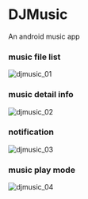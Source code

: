 # DJMusic
An android music app

### music file list
![djmusic_01](https://raw.githubusercontent.com/djstava/Notebook/master/android/djmusic/djmusic_01.png)

### music detail info
![djmusic_02](https://raw.githubusercontent.com/djstava/Notebook/master/android/djmusic/djmusic_02.png)

### notification
![djmusic_03](https://raw.githubusercontent.com/djstava/Notebook/master/android/djmusic/djmusic_03.png)

### music play mode
![djmusic_04](https://raw.githubusercontent.com/djstava/Notebook/master/android/djmusic/djmusic_04.png)
